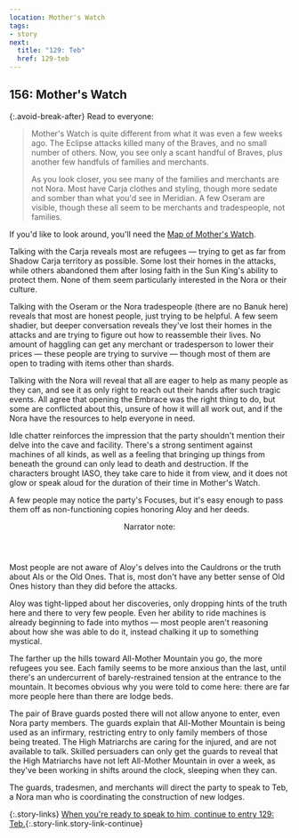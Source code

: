 ```yaml
---
location: Mother's Watch
tags:
- story
next:
  title: "129: Teb"
  href: 129-teb
---
```


## 156: Mother's Watch

{:.avoid-break-after}
Read to everyone:

> Mother's Watch is quite different from what it was even a few weeks ago.
> The Eclipse attacks killed many of the Braves, and no small number of others.
> Now, you see only a scant handful of Braves, plus another few handfuls of families and merchants.
>
> As you look closer, you see many of the families and merchants are not Nora.
> Most have Carja clothes and styling, though more sedate and somber than what you'd see in Meridian.
> A few Oseram are visible, though these all seem to be merchants and tradespeople, not families.

If you'd like to look around, you'll need the [Map of Mother's Watch](515-mothers-watch.md).

Talking with the Carja reveals most are refugees — trying to get as far from Shadow Carja territory as possible.
Some lost their homes in the attacks, while others abandoned them after losing faith in the Sun King's ability to protect them.
None of them seem particularly interested in the Nora or their culture.

Talking with the Oseram or the Nora tradespeople (there are no Banuk here) reveals that most are honest people, just trying to be helpful.
A few seem shadier, but deeper conversation reveals they've lost their homes in the attacks and are trying to figure out how to reassemble their lives.
No amount of haggling can get any merchant or tradesperson to lower their prices — these people are trying to survive — though most of them are open to trading with items other than shards.

Talking with the Nora will reveal that all are eager to help as many people as they can, and see it as only right to reach out their hands after such tragic events.
All agree that opening the Embrace was the right thing to do, but some are conflicted about this, unsure of how it will all work out, and if the Nora have the resources to help everyone in need.

Idle chatter reinforces the impression that the party shouldn't mention their delve into the cave and facility.
There's a strong sentiment against machines of all kinds, as well as a feeling that bringing up things from beneath the ground can only lead to death and destruction.
If the characters brought IASO, they take care to hide it from view, and it does not glow or speak aloud for the duration of their time in Mother's Watch.

A few people may notice the party's Focuses, but it's easy enough to pass them off as non-functioning copies honoring Aloy and her deeds.

<aside class="narrator-note">
<header>Narrator note:</header>
<p>Most people are not aware of Aloy's delves into the Cauldrons or the truth about AIs or the Old Ones.
That is, most don't have any better sense of Old Ones history than they did before the attacks.</p>
<p>Aloy was tight-lipped about her discoveries, only dropping hints of the truth here and there to very few people.
Even her ability to ride machines is already beginning to fade into mythos — most people aren't reasoning about how she was able to do it, instead chalking it up to something mystical.</p>
</aside>

The farther up the hills toward All-Mother Mountain you go, the more refugees you see.
Each family seems to be more anxious than the last, until there's an undercurrent of barely-restrained tension at the entrance to the mountain.
It becomes obvious why you were told to come here: there are far more people here than there are lodge beds.

The pair of Brave guards posted there will not allow anyone to enter, even Nora party members.
The guards explain that All-Mother Mountain is being used as an infirmary, restricting entry to only family members of those being treated.
The High Matriarchs are caring for the injured, and are not available to talk.
Skilled persuaders can only get the guards to reveal that the High Matriarchs have not left All-Mother Mountain in over a week, as they've been working in shifts around the clock, sleeping when they can.

The guards, tradesmen, and merchants will direct the party to speak to Teb, a Nora man who is coordinating the construction of new lodges.

{:.story-links}
[When you're ready to speak to him, continue to entry 129: Teb.](129-teb.md){:.story-link.story-link-continue}
